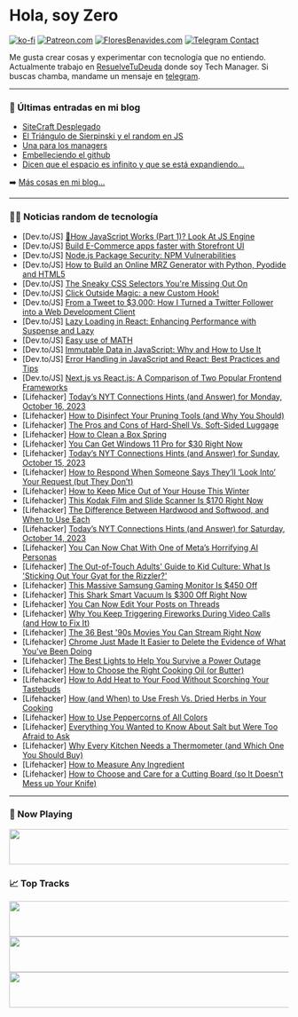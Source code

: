 # Hola, soy Zero

[![ko-fi](https://ko-fi.com/img/githubbutton_sm.svg)](https://ko-fi.com/J3J4N0LUK)
[![Patreon.com](https://img.shields.io/endpoint.svg?url=https%3A%2F%2Fshieldsio-patreon.vercel.app%2Fapi%3Fusername%3Dzerodragon%26type%3Dpatrons&style=for-the-badge)](https://patreon.com/zerodragon)
[![FloresBenavides.com](https://img.shields.io/website?down_message=oops&label=MiBlog&style=for-the-badge&up_message=online&url=https%3A%2F%2Ffloresbenavides.com)](https://floresbenavides.com)
[![Telegram Contact](https://img.shields.io/badge/escr%C3%ADbeme-ZeroDragon-%2326A5E4?style=for-the-badge&logo=telegram)](https://t.me/zerodragon)

Me gusta crear cosas y experimentar con tecnología que no entiendo.
Actualmente trabajo en [ResuelveTuDeuda](http://github.com/resuelve) donde soy Tech Manager.
Si buscas chamba, mandame un mensaje en [telegram](https://t.me/zerodragon).

---

### 📕 Últimas entradas en mi blog
<!-- BLOG-POST-LIST:START -->
- [SiteCraft Desplegado](https://floresbenavides.com/sitecraft-desplegado/)
- [El Triángulo de Sierpinski y el random en JS](https://floresbenavides.com/el-triangulo-de-sierpinski-y-el-random-en-js/)
- [Una para los managers](https://floresbenavides.com/una-para-los-managers/)
- [Embelleciendo el github](https://floresbenavides.com/embelleciendo-el-github/)
- [Dicen que el espacio es infinito y que se está expandiendo…](https://floresbenavides.com/dicen-que-el-espacio-es-infinito-y-que-se-esta-expandiendo/)
<!-- BLOG-POST-LIST:END -->

➡️ [Más cosas en mi blog...](https://floresbenavides.com)

---

### 👨‍💻 Noticias random de tecnología
<!-- TECH-POSTS:START -->
- [Dev.to/JS] [🚀How JavaScript Works &lpar;Part 1&rpar;? Look At JS Engine](https://dev.to/samanabbasi/how-javascript-works-part-1-look-at-js-engine-1kkb)
- [Dev.to/JS] [Build E-Commerce apps faster with Storefront UI](https://dev.to/jacobandrewsky/build-e-commerce-apps-faster-with-storefront-ui-5390)
- [Dev.to/JS] [Node.js Package Security: NPM Vulnerabilities](https://dev.to/saint_vandora/nodejs-package-security-npm-vulnerabilities-57jo)
- [Dev.to/JS] [How to Build an Online MRZ Generator with Python, Pyodide and HTML5](https://dev.to/yushulx/how-to-build-an-online-mrz-generator-with-python-pyodide-and-html5-2akh)
- [Dev.to/JS] [The Sneaky CSS Selectors You&#39;re Missing Out On](https://dev.to/taquiimam14/the-sneaky-css-selectors-youre-missing-out-on-3m65)
- [Dev.to/JS] [Click Outside Magic: a new Custom Hook!](https://dev.to/brdnicolas/click-outside-magic-a-new-custom-hook-4np4)
- [Dev.to/JS] [From a Tweet to $3,000: How I Turned a Twitter Follower into a Web Development Client](https://dev.to/amrtcrypto/from-a-tweet-to-3000-how-i-turned-a-twitter-follower-into-a-web-development-client-4c6b)
- [Dev.to/JS] [Lazy Loading in React: Enhancing Performance with Suspense and Lazy](https://dev.to/rowsanali/lazy-loading-in-react-enhancing-performance-with-suspense-and-lazy-1g5h)
- [Dev.to/JS] [Easy use of MATH](https://dev.to/efpage/easy-use-of-math-48bg)
- [Dev.to/JS] [Immutable Data in JavaScript: Why and How to Use It](https://dev.to/rowsanali/immutable-data-in-javascript-why-and-how-to-use-it-1ddd)
- [Dev.to/JS] [Error Handling in JavaScript and React: Best Practices and Tips](https://dev.to/rowsanali/error-handling-in-javascript-and-react-best-practices-and-tips-5d0i)
- [Dev.to/JS] [Next.js vs React.js: A Comparison of Two Popular Frontend Frameworks](https://dev.to/gkhan205/nextjs-vs-reactjs-a-comparison-of-two-popular-frontend-frameworks-b1k)
- [Lifehacker] [Today’s NYT Connections Hints &lpar;and Answer&rpar; for Monday, October 16, 2023](https://lifehacker.com/nyt-connections-answer-today-october-16-2023-1850924829)
- [Lifehacker] [How to Disinfect Your Pruning Tools &lpar;and Why You Should&rpar;](https://lifehacker.com/how-to-disinfect-your-pruning-tools-and-why-you-should-1850921527)
- [Lifehacker] [The Pros and Cons of Hard-Shell Vs. Soft-Sided Luggage](https://lifehacker.com/the-pros-and-cons-of-hard-shell-vs-soft-sided-luggage-1850921535)
- [Lifehacker] [How to Clean a Box Spring](https://lifehacker.com/how-to-clean-a-box-spring-1850921545)
- [Lifehacker] [You Can Get Windows 11 Pro for $30 Right Now](https://lifehacker.com/you-can-get-windows-11-pro-for-30-right-now-1850899787)
- [Lifehacker] [Today’s NYT Connections Hints &lpar;and Answer&rpar; for Sunday, October 15, 2023](https://lifehacker.com/nyt-connections-answer-today-october-15-2023-1850924736)
- [Lifehacker] [How to Respond When Someone Says They’ll ‘Look Into’ Your Request &lpar;but They Don’t&rpar;](https://lifehacker.com/how-to-respond-when-someone-says-they-ll-look-into-yo-1850921606)
- [Lifehacker] [How to Keep Mice Out of Your House This Winter](https://lifehacker.com/how-to-keep-mice-out-of-your-house-this-winter-1850921825)
- [Lifehacker] [This Kodak Film and Slide Scanner Is $170 Right Now](https://lifehacker.com/this-kodak-film-and-slide-scanner-is-170-right-now-1850892504)
- [Lifehacker] [The Difference Between Hardwood and Softwood, and When to Use Each](https://lifehacker.com/the-difference-between-hardwood-and-softwood-and-when-1850921855)
- [Lifehacker] [Today’s NYT Connections Hints &lpar;and Answer&rpar; for Saturday, October 14, 2023](https://lifehacker.com/nyt-connections-answer-today-october-14-2023-1850921647)
- [Lifehacker] [You Can Now Chat With One of Meta’s Horrifying AI Personas](https://lifehacker.com/you-can-now-chat-with-one-of-meta-s-horrifying-ai-perso-1850925959)
- [Lifehacker] [The Out-of-Touch Adults&#39; Guide to Kid Culture: What Is &#39;Sticking Out Your Gyat for the Rizzler?&#39;](https://lifehacker.com/what-is-sticking-out-your-gyat-for-the-rizzler-1850926437)
- [Lifehacker] [This Massive Samsung Gaming Monitor Is $450 Off](https://lifehacker.com/this-massive-samsung-gaming-monitor-is-450-off-1850925954)
- [Lifehacker] [This Shark Smart Vacuum Is $300 Off Right Now](https://lifehacker.com/this-shark-smart-vacuum-is-300-off-right-now-1850925484)
- [Lifehacker] [You Can Now Edit Your Posts on Threads](https://lifehacker.com/you-can-now-edit-your-posts-on-threads-1850924676)
- [Lifehacker] [Why You Keep Triggering Fireworks During Video Calls &lpar;and How to Fix It&rpar;](https://lifehacker.com/why-you-keep-triggering-fireworks-during-video-calls-a-1850924117)
- [Lifehacker] [The 36 Best &#39;90s Movies You Can Stream Right Now](https://lifehacker.com/the-best-90s-movies-you-can-stream-right-now-1850921813)
- [Lifehacker] [Chrome Just Made It Easier to Delete the Evidence of What You’ve Been Doing](https://lifehacker.com/quickly-clear-chrome-browsing-history-android-1850923251)
- [Lifehacker] [The Best Lights to Help You Survive a Power Outage](https://lifehacker.com/best-emergency-lights-for-a-blackout-1850923506)
- [Lifehacker] [How to Choose the Right Cooking Oil &lpar;or Butter&rpar;](https://lifehacker.com/how-to-choose-the-right-cooking-oil-or-butter-1850863098)
- [Lifehacker] [How to Add Heat to Your Food Without Scorching Your Tastebuds](https://lifehacker.com/how-to-add-heat-to-your-food-without-scorching-your-tas-1850870708)
- [Lifehacker] [How &lpar;and When&rpar; to Use Fresh Vs. Dried Herbs in Your Cooking](https://lifehacker.com/how-to-substitute-dried-herbs-for-fresh-ones-1850880579)
- [Lifehacker] [How to Use Peppercorns of All Colors](https://lifehacker.com/how-to-use-peppercorns-of-all-colors-1798473776)
- [Lifehacker] [Everything You Wanted to Know About Salt but Were Too Afraid to Ask](https://lifehacker.com/everything-you-wanted-to-know-about-salt-but-were-too-a-1850851318)
- [Lifehacker] [Why Every Kitchen Needs a Thermometer &lpar;and Which One You Should Buy&rpar;](https://lifehacker.com/why-every-kitchen-needs-a-thermometer-and-which-one-yo-1850859185)
- [Lifehacker] [How to Measure Any Ingredient](https://lifehacker.com/how-to-measure-any-ingredient-1850865017)
- [Lifehacker] [How to Choose and Care for a Cutting Board &lpar;so It Doesn&#39;t Mess up Your Knife&rpar;](https://lifehacker.com/how-to-choose-and-care-for-a-cutting-board-so-it-doesn-1850870074)<!-- TECH-POSTS:END -->

---

### 🎵 Now Playing
<a href="https://spotify-now-playing-dun.vercel.app/now-playing?open"><img src="https://spotify-now-playing-dun.vercel.app/now-playing" width="540" height="64"></a>

### 📈 Top Tracks
<a href="https://spotify-now-playing-dun.vercel.app/top-tracks?i=1&open"><img src="https://spotify-now-playing-dun.vercel.app/top-tracks?i=1" width="540" height="64"></a>
<a href="https://spotify-now-playing-dun.vercel.app/top-tracks?i=2&open"><img src="https://spotify-now-playing-dun.vercel.app/top-tracks?i=2" width="540" height="64"></a>
<a href="https://spotify-now-playing-dun.vercel.app/top-tracks?i=3&open"><img src="https://spotify-now-playing-dun.vercel.app/top-tracks?i=3" width="540" height="64"></a>
